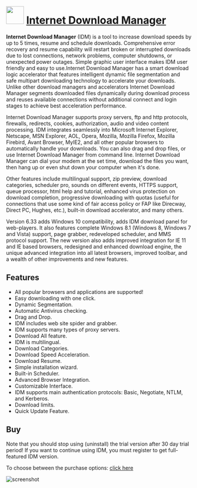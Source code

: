 ﻿# <img src="https://cdn.jsdelivr.net/gh/chtof/chocolatey-packages/automatic/internet-download-manager/internet-download-manager.png" width="48" height="48"/> [Internet Download Manager](https://chocolatey.org/packages/internet-download-manager)

**Internet Download Manager** (IDM) is a tool to increase download speeds by up to 5 times, resume and schedule downloads. Comprehensive error recovery and resume capability will restart broken or interrupted downloads due to lost connections, network problems, computer shutdowns, or unexpected power outages. Simple graphic user interface makes IDM user friendly and easy to use.Internet Download Manager has a smart download logic accelerator that features intelligent dynamic file segmentation and safe multipart downloading technology to accelerate your downloads. Unlike other download managers and accelerators Internet Download Manager segments downloaded files dynamically during download process and reuses available connections without additional connect and login stages to achieve best acceleration performance.

Internet Download Manager supports proxy servers, ftp and http protocols, firewalls, redirects, cookies, authorization, audio and video content processing. IDM integrates seamlessly into Microsoft Internet Explorer, Netscape, MSN Explorer, AOL, Opera, Mozilla, Mozilla Firefox, Mozilla Firebird, Avant Browser, MyIE2, and all other popular browsers to automatically handle your downloads. You can also drag and drop files, or use Internet Download Manager from command line. Internet Download Manager can dial your modem at the set time, download the files you want, then hang up or even shut down your computer when it's done. 

Other features include multilingual support, zip preview, download categories, scheduler pro, sounds on different events, HTTPS support, queue processor, html help and tutorial, enhanced virus protection on download completion, progressive downloading with quotas (useful for connections that use some kind of fair access policy or FAP like Direcway, Direct PC, Hughes, etc.), built-in download accelerator, and many others.

Version 6.33 adds Windows 10 compatibility, adds IDM download panel for web-players. It also features complete Windows 8.1 (Windows 8, Windows 7 and Vista) support, page grabber, redeveloped scheduler, and MMS protocol support. The new version also adds improved integration for IE 11 and IE based browsers, redesigned and enhanced download engine, the unique advanced integration into all latest browsers, improved toolbar, and a wealth of other improvements and new features.

## Features

 - All popular browsers and applications are supported!
 - Easy downloading with one click.
 - Dynamic Segmentation.
 - Automatic Antivirus checking.
 - Drag and Drop.
 - IDM includes web site spider and grabber.
 - IDM supports many types of proxy servers.
 - Download All feature.
 - IDM is multilingual.
 - Download Categories.
 - Download Speed Acceleration.
 - Download Resume.
 - Simple installation wizard.
 - Built-in Scheduler.
 - Advanced Browser Integration.
 - Customizable Interface.
 - IDM supports main authentication protocols: Basic, Negotiate, NTLM, and Kerberos.
 - Download limits.
 - Quick Update Feature.

## Buy
Note that you should stop using (uninstall) the trial version after 30 day trial period! If you want to continue using IDM, you must register to get full-featured IDM version.

To choose between the purchase options: [click here](https://secure.internetdownloadmanager.com/buy_idm.html)

![screenshot](https://cdn.jsdelivr.net/gh/chtof/chocolatey-packages/automatic/internet-download-manager/screenshot.png)